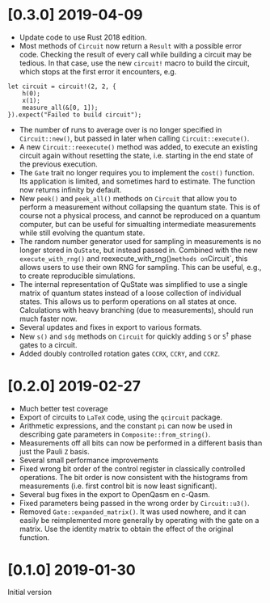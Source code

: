 # [0.3.0] 2019-04-09

- Update code to use Rust 2018 edition.
- Most methods of `Circuit` now return a `Result` with a possible error code.
Checking the result of every call while building a circuit may be tedious. In that
case, use the new `circuit!` macro to build the circuit, which stops at the first
error it encounters, e.g.
```
let circuit = circuit!(2, 2, {
    h(0);
    x(1);
    measure_all(&[0, 1]);
}).expect("Failed to build circuit");
```
- The number of runs to average over is no longer specified in `Circuit::new()`,
but passed in later when calling `Circuit::execute()`.
- A new `Circuit::reexecute()` method was added, to execute an existing circuit
again without resetting the state, i.e. starting in the end state of the previous
execution.
- The `Gate` trait no longer requires you to implement the `cost()` function.
Its application is limited, and sometimes hard to estimate. The function now
returns infinity by default.
- New `peek()` and `peek_all()` methods on `Circuit` that allow you to perform
a measurement without collapsing the quantum state. This is of course not a
physical process, and cannot be reproduced on a quantum computer, but can be
useful for simualting intermediate measurements while still evolving the
quantum state.
- The random number generator used for sampling in measurements is no longer
stored in `QuState`, but instead passed in. Combined with the new `execute_with_rng()`
and reexecute_with_rng()` methods on `Circuit`, this allows users to use their
own RNG for sampling. This can be useful, e.g., to create reproducible simulations.
- The internal representation of QuState was simplified to use a single matrix
of quantum states instead of a loose collection of individual states. This allows
us to perform operations on all states at once. Calculations with heavy branching
(due to measurements), should run much faster now.
- Several updates and fixes in export to various formats.
- New `s()` and `sdg` methods on `Circuit` for quickly adding `S` or `S`<sup>`†`</sup>
phase gates to a circuit.
- Added doubly controlled rotation gates `CCRX`, `CCRY`, and `CCRZ`.


# [0.2.0] 2019-02-27

- Much better test coverage
- Export of circuits to `LaTeX` code, using the `qcircuit` package.
- Arithmetic expressions, and the constant `pi` can now be used in describing
gate parameters in `Composite::from_string()`.
- Measurements off all bits can now be performed in a different basis than just
the Pauli `Z` basis.
- Several small performance improvements
- Fixed wrong bit order of the control register in classically controlled
operations. The bit order is now consistent with the histograms from
measurements (i.e. first control bit is now least significant).
- Several bug fixes in the export to OpenQasm en c-Qasm.
- Fixed parameters being passed in the wrong order by `Circuit::u3()`.
- Removed `Gate::expanded_matrix()`. It was used nowhere, and it can easily be
reimplemented more generally by operating with the gate on a matrix. Use the
identity matrix to obtain the effect of the original function.

# [0.1.0] 2019-01-30

Initial version
